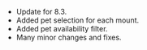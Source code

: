 * Update for 8.3.
* Added pet selection for each mount.
* Added pet availability filter.
* Many minor changes and fixes.